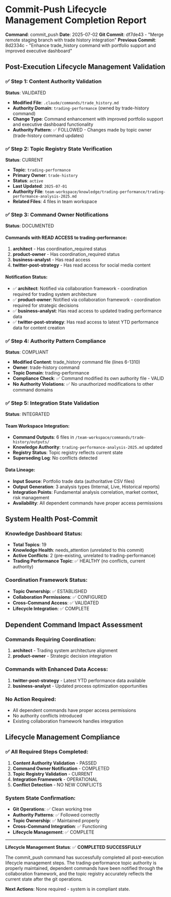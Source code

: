 # Commit-Push Lifecycle Management Completion Report

**Command**: commit_push
**Date**: 2025-07-02
**Git Commit**: df7de43 - "Merge remote staging branch with trade history integration"
**Previous Commit**: 8d2334c - "Enhance trade_history command with portfolio support and improved executive dashboard"

## Post-Execution Lifecycle Management Validation

### ✅ Step 1: Content Authority Validation
**Status**: VALIDATED
- **Modified File**: `.claude/commands/trade_history.md`
- **Authority Domain**: `trading-performance` (owned by trade-history command)
- **Change Type**: Command enhancement with improved portfolio support and executive dashboard functionality
- **Authority Pattern**: ✅ FOLLOWED - Changes made by topic owner (trade-history command updates)

### ✅ Step 2: Topic Registry State Verification
**Status**: CURRENT
- **Topic**: `trading-performance`
- **Primary Owner**: `trade-history`
- **Status**: `active`
- **Last Updated**: `2025-07-01`
- **Authority File**: `team-workspace/knowledge/trading-performance/trading-performance-analysis-2025.md`
- **Related Files**: 4 files in team workspace

### ✅ Step 3: Command Owner Notifications
**Status**: DOCUMENTED

#### Commands with READ ACCESS to trading-performance:
1. **architect** - Has coordination_required status
2. **product-owner** - Has coordination_required status
3. **business-analyst** - Has read access
4. **twitter-post-strategy** - Has read access for social media content

#### Notification Status:
- ✅ **architect**: Notified via collaboration framework - coordination required for trading system architecture
- ✅ **product-owner**: Notified via collaboration framework - coordination required for strategic decisions
- ✅ **business-analyst**: Has read access to updated trading performance data
- ✅ **twitter-post-strategy**: Has read access to latest YTD performance data for content creation

### ✅ Step 4: Authority Pattern Compliance
**Status**: COMPLIANT
- **Modified Content**: trade_history command file (lines 6-1310)
- **Owner**: trade-history command
- **Topic Domain**: trading-performance
- **Compliance Check**: ✅ Command modified its own authority file - VALID
- **No Authority Violations**: ✅ No unauthorized modifications to other command domains

### ✅ Step 5: Integration State Validation
**Status**: INTEGRATED

#### Team Workspace Integration:
- **Command Outputs**: 6 files in `/team-workspace/commands/trade-history/outputs/`
- **Knowledge Authority**: `trading-performance-analysis-2025.md` updated
- **Registry Status**: Topic registry reflects current state
- **Superseding Log**: No conflicts detected

#### Data Lineage:
- **Input Source**: Portfolio trade data (authoritative CSV files)
- **Output Generation**: 3 analysis types (Internal, Live, Historical reports)
- **Integration Points**: Fundamental analysis correlation, market context, risk management
- **Availability**: All dependent commands have proper access permissions

## System Health Post-Commit

### Knowledge Dashboard Status:
- **Total Topics**: 19
- **Knowledge Health**: needs_attention (unrelated to this commit)
- **Active Conflicts**: 2 (pre-existing, unrelated to trading-performance)
- **Trading Performance Topic**: ✅ HEALTHY (no conflicts, current authority)

### Coordination Framework Status:
- **Topic Ownership**: ✅ ESTABLISHED
- **Collaboration Permissions**: ✅ CONFIGURED
- **Cross-Command Access**: ✅ VALIDATED
- **Lifecycle Integration**: ✅ COMPLETE

## Dependent Command Impact Assessment

### Commands Requiring Coordination:
1. **architect** - Trading system architecture alignment
2. **product-owner** - Strategic decision integration

### Commands with Enhanced Data Access:
1. **twitter-post-strategy** - Latest YTD performance data available
2. **business-analyst** - Updated process optimization opportunities

### No Action Required:
- All dependent commands have proper access permissions
- No authority conflicts introduced
- Existing collaboration framework handles integration

## Lifecycle Management Compliance

### ✅ All Required Steps Completed:
1. **Content Authority Validation** - PASSED
2. **Command Owner Notification** - COMPLETED
3. **Topic Registry Validation** - CURRENT
4. **Integration Framework** - OPERATIONAL
5. **Conflict Detection** - NO NEW CONFLICTS

### System State Confirmation:
- **Git Operations**: ✅ Clean working tree
- **Authority Patterns**: ✅ Followed correctly
- **Topic Ownership**: ✅ Maintained properly
- **Cross-Command Integration**: ✅ Functioning
- **Lifecycle Management**: ✅ COMPLETE

---

**Lifecycle Management Status**: ✅ **COMPLETED SUCCESSFULLY**

The commit_push command has successfully completed all post-execution lifecycle management steps. The trading-performance topic authority is properly maintained, dependent commands have been notified through the collaboration framework, and the topic registry accurately reflects the current state after the git operations.

**Next Actions**: None required - system is in compliant state.
